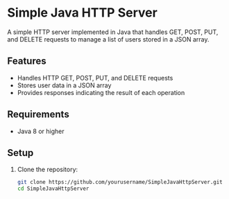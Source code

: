 # Simple Java HTTP Server

A simple HTTP server implemented in Java that handles GET, POST, PUT, and DELETE requests to manage a list of users stored in a JSON array.

## Features

- Handles HTTP GET, POST, PUT, and DELETE requests
- Stores user data in a JSON array
- Provides responses indicating the result of each operation

## Requirements

- Java 8 or higher

## Setup

1. Clone the repository:

   ```sh
   git clone https://github.com/yourusername/SimpleJavaHttpServer.git
   cd SimpleJavaHttpServer
